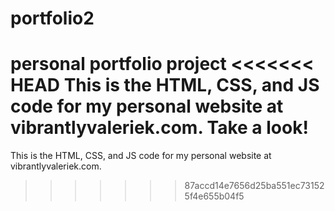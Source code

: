 # portfolio2
personal portfolio project
<<<<<<< HEAD
This is the HTML, CSS, and JS code for my personal website at vibrantlyvaleriek.com. Take a look!
=======
This is the HTML, CSS, and JS code for my personal website at vibrantlyvaleriek.com. 
>>>>>>> 87accd14e7656d25ba551ec731525f4e655b04f5
